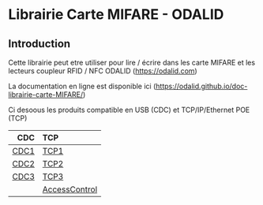Librairie Carte MIFARE - ODALID
====================================================

Introduction
------------------------
Cette librairie peut etre utiliser pour lire / écrire dans les carte MIFARE et les lecteurs coupleur RFID / NFC ODALID (https://odalid.com)

La documentation en ligne est disponible ici (https://odalid.github.io/doc-librairie-carte-MIFARE/)

Ci desoous les produits compatible en USB (CDC) et TCP/IP/Ethernet POE (TCP)

|CDC                                      |TCP                               |
|-----------------------------------------------:|:-----------------------------------------|
|[CDC1](https://odalid.com/fr/produits-rfid-nfc-2/telebilletique-calypso/coupleur-usb-rfid-sans-contact-detail/)     |[TCP1](https://odalid.com/fr/produits-rfid-nfc-2/pointeuse/lecteur-de-badge-nfc-pointeuse-ethernet-poe-mifare-detail/)|
|[CDC2](https://odalid.com/fr/produits-rfid-nfc-2/telebilletique-calypso/coupleur-usb-rfid-sans-contact-detail/)      |[TCP2](https://odalid.com/fr/produits-rfid-nfc-2/pointeuse/lecteur-de-badge-nfc-pointeuse-ethernet-poe-mifare-detail/)|
|[CDC3](https://odalid.com/fr/produits-rfid-nfc-2/telebilletique-calypso/coupleur-usb-nfc-2-sam-secure-access-module-detail/)      |[TCP3](https://odalid.com/fr/produits-rfid-nfc-2/pointeuse/lecteur-de-badge-nfc-pointeuse-ethernet-poe-mifare-detail/)|
|                                                |[AccessControl](https://odalid.com/fr/produits-rfid-nfc-2/controle-dacces-desfire-tcp-ip-haute-securite/lecteur-de-badge-transparent-poe-ethernet-desfire-nfc-anssi/)|

